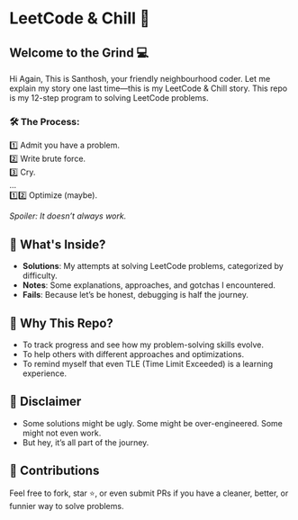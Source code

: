 # LeetCode & Chill 🍿

## Welcome to the Grind 💻

Hi Again, This is Santhosh, your friendly neighbourhood coder. Let me explain my story one last time—this is my LeetCode & Chill story.
This repo is my 12-step program to solving LeetCode problems.

### 🛠 The Process:
1️⃣ Admit you have a problem.  
2️⃣ Write brute force.  
3️⃣ Cry.  
...  
1️⃣2️⃣ Optimize (maybe).  

_Spoiler: It doesn’t always work._

## 📂 What's Inside?
- **Solutions**: My attempts at solving LeetCode problems, categorized by difficulty.
- **Notes**: Some explanations, approaches, and gotchas I encountered.
- **Fails**: Because let’s be honest, debugging is half the journey.

## 🚀 Why This Repo?
- To track progress and see how my problem-solving skills evolve.
- To help others with different approaches and optimizations.
- To remind myself that even TLE (Time Limit Exceeded) is a learning experience.

## 📜 Disclaimer
- Some solutions might be ugly. Some might be over-engineered. Some might not even work.
- But hey, it’s all part of the journey.

## 🤝 Contributions
Feel free to fork, star ⭐, or even submit PRs if you have a cleaner, better, or funnier way to solve problems.

